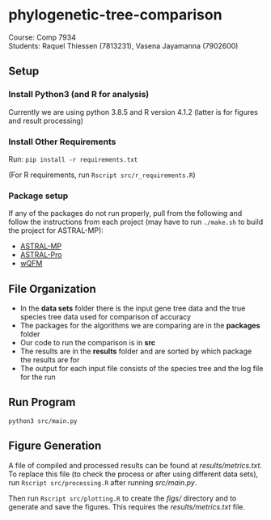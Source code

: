 # phylogenetic-tree-comparison
Course: Comp 7934   
Students: Raquel Thiessen (7813231), Vasena Jayamanna (7902600)

## Setup
### Install Python3 (and R for analysis)
Currently we are using python 3.8.5 and R version 4.1.2 (latter is for figures and result processing)

### Install Other Requirements   
Run: `pip install -r requirements.txt`

(For R requirements, run `Rscript src/r_requirements.R`)


### Package setup
If any of the packages do not run properly, pull from the following and follow the instructions from each project (may have to run `./make.sh` to build the project for ASTRAL-MP):
- [ASTRAL-MP](https://github.com/smirarab/ASTRAL/tree/MP)
- [ASTRAL-Pro](https://github.com/chaoszhang/A-pro)
- [wQFM](https://github.com/Mahim1997/wQFM-2020)


## File Organization
- In the **data sets** folder there is the input gene tree data and the true species tree data used for comparison of accuracy
- The packages for the algorithms we are comparing are in the **packages** folder
- Our code to run the comparison is in **src**
- The results are in the **results** folder and are sorted by which package the results are for
- The output for each input file consists of the species tree and the log file for the run


## Run Program
`python3 src/main.py`


## Figure Generation

A file of compiled and processed results can be found at _results/metrics.txt_. To replace this file (to check the process or after using different data sets), run `Rscript src/processing.R` after running _src/main.py_. 

Then run `Rscript src/plotting.R` to create the _figs/_ directory and to generate and save the figures. This requires the _results/metrics.txt_ file.

